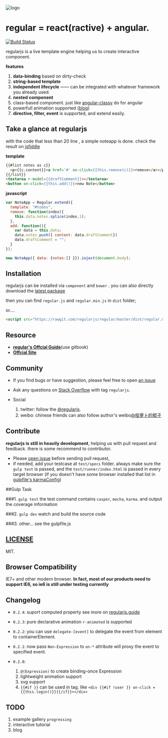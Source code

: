 ![logo](http://regularjs.github.io//asserts/image/regular-icon-100.png) 

# regular = react(ractive) + angular.

[![Build Status](https://travis-ci.org/regularjs/regular.svg?branch=master)](https://travis-ci.org/regularjs/regular)

regularjs is a live template engine helping us to create interactive component.

__features__

1. __data-binding__ based on dirty-check
2. __string-based template__ 
3. __independent lifecycle__ —— can be integrated with whatever framework you already used.
4. __nested component__
5. class-based component. just like [angular-classy](http://davej.github.io/angular-classy/) do for angular
6. powerfull animation supported ([blog](http://regularjs.github.io/blog/2014/07/26/2014-7-26-animation-rethink/))
7. __directive, filter, event__ is supported, and extend easily.

## Take a glance at regularjs

with the code that less than 20 line , a simple noteapp is done. check the result on [jsfiddle](http://jsfiddle.net/leeluolee/e6yD3/)

__template__

```html
{{#list notes as c}}
  <p>{{c.content}}<a href='#' on-click={{this.remove(c)}}>remove</a></p>
{{/list}}
<textarea r-model={{draftComment}}></textarea>
<button on-click={{this.add()}}>new Note</button>
```

__javascript__
```javascript
var NoteApp = Regular.extend({
  template: "#todos",
  remove: function(index){
    this.data.notes.splice(index,1);
  },
  add: function(){
    var data = this.data;
    data.notes.push({ content: data.draftComment})
    data.draftComment = "";
  }
});

new NoteApp({ data: {notes:[] }}).inject(document.body);
```




## Installation

regularjs can be installed via `component` and `bower` . you can also directly download the [latest package](https://github.com/regularjs/regular/archive/master.zip)

then you can find `regular.js` and `regular.min.js` in `dist` folder;

or....

```html
<script src="https://rawgit.com/regularjs/regular/master/dist/regular.min.js"></script>
```




## Resource

* __[regular's Offcial Guide](http://leeluolee.gitbooks.io/regular-guide/)__(use gitbook)
* __[Offcial Site ](http://regularjs.github.io)__


## Community

* If you find bugs or have suggestion, please feel free to open [an issue](https://github.com/regularjs/regular/issues)

* Ask any questions on [Stack Overflow](http://stackoverflow.com/questions/tagged/regularjs) with tag `regularjs`. 

* Social 
  1. twitter: follow the [@regularjs](https://twitter.com/regularjs). 
  2. weibo: chinese friends can also follow author's weibo[@拴萝卜的棍子](http://weibo.com/luobolee)

## Contribute

__regularjs is still in heavily development__, helping us with pull request and  feedback. there is some recommend to contributor.

* Please [open issue](https://github.com/regularjs/regular/issues) before sending pull request, 
* if needed, add your testcase at `test/specs` folder. always make sure the `gulp test` is passed, and the `test/runner/index.html` is passed in every target browser (if you doesn't have some browser installed that list in [gulpfile's karmaConfig](https://github.com/regularjs/regular/blob/master/gulpfile.js#L30))

##Gulp Task

###1. `gulp test`
the test command contains `casper`, `mocha`, `karma`. and output the coverage information

###2. `gulp dev`
watch and build the source code

###3. other... see the gulpfile.js


## [LICENSE](https://github.com/regularjs/regular/blob/master/LICENSE)

MIT.

## Browser Compatibility

IE7+ and other modern browser. __In fact, most of our products need to support IE6, so ie6 is still under testing currently__

## Changelog

* `0.2.4`: suport computed property  see more on [regularjs.guide](http://regularjs.github.io/guide/)
* `0.2.3`: pure declarative animation `r-animated` is supported
* `0.2.2`: you can use `delegate-[event]` to delegate the event from element to containerElement.
* `0.2.1`: now pass `Non-Expression` to `on-*` attribute will proxy the event to specified event.

* `0.2.0`: 
  1. `@(Expression)` to create binding-once Expression 
  2. lightweight animation support
  3. svg support
  4. `{{#if }}` can be used in tag. like `<div {{#if !user }} on-click = {{this.login()}}{{/if}}></div>`


## TODO

1. example gallery   `progressing`
2. interactive tutorial
3. blog

